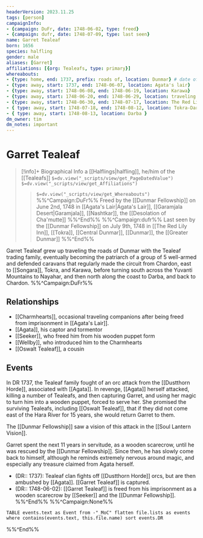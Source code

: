 ```yaml
---
headerVersion: 2023.11.25
tags: [person]
campaignInfo:
- {campaign: DuFr, date: 1748-06-02, type: freed}
- {campaign: dufr, date: 1748-07-09, type: last seen}
name: Garret Tealeaf
born: 1656
species: halfling
gender: male
aliases: [Garret]
affiliations: [{org: Tealeafs, type: primary}]
whereabouts:
- {type: home, end: 1737, prefix: roads of, location: Dunmar} # date of capture is approx
- {type: away, start: 1737, end: 1748-06-07, location: Agata's lair}
- {type: away, start: 1748-06-08, end: 1748-06-19, location: Karawa}
- {type: away, start: 1748-06-20, end: 1748-06-29, location: traveling to Tokra}
- {type: away, start: 1748-06-30, end: 1748-07-17, location: The Red Lily Inn}
- { type: away, start: 1748-07-18, end: 1748-08-12, location: Tokra-Darba Road }
- { type: away, start: 1748-08-13, location: Darba }
dm_owner: tim
dm_notes: important
---
```

# Garret Tealeaf
>[!info]+ Biographical Info
> a [[Halflings|halfling]], he/him of the [[Tealeafs]]
> `$=dv.view("_scripts/view/get_PageDatedValue")`
> `$=dv.view("_scripts/view/get_Affiliations")`
>> `$=dv.view("_scripts/view/get_Whereabouts")`
>> %%^Campaign:DuFr%% Freed by the [[Dunmar Fellowship]] on June 2nd, 1748 in [[Agata's Lair|Agata's Lair]], [[Garamjala Desert|Garamjala]], [[Nashtkar]], the [[Desolation of Cha'mutte]] %%^End%%
>> %%^Campaign:dufr%% Last seen by the [[Dunmar Fellowship]] on July 9th, 1748 in [[The Red Lily Inn]], [[Tokra]], [[Central Dunmar]], [[Dunmar]], the [[Greater Dunmar]] %%^End%%

Garret Tealeaf grew up traveling the roads of Dunmar with the Tealeaf trading family, eventually becoming the patriarch of a group of 5 well-armed and defended caravans that regularly made the circuit from Chardon, east to [[Songara]], Tokra, and Karawa, before turning south across the Yuvanti Mountains to Nayahar, and then north along the coast to Darba, and back to Chardon. 
%%^Campaign:DuFr%%
## Relationships
- [[Charmhearts]], occasional traveling companions after being freed from imprisonment in [[Agata's Lair]]. 
- [[Agata]], his captor and tormentor
- [[Seeker]], who freed him from his wooden puppet form
- [[Wellby]], who introduced him to the Charmhearts
- [[Oswalt Tealeaf]], a cousin
## Events
In DR 1737, the Tealeaf family fought of an orc attack from the [[Dustthorn Horde]], associated with [[Agata]]. In revenge, [[Agata]] herself attacked, killing a number of Tealeafs, and then capturing Garret, and using her magic to turn him into a wooden puppet, forced to serve her. She promised the surviving Tealeafs, including [[Oswalt Tealeaf]], that if they did not come east of the Hara River for 15 years, she would return Garret to them. 

The [[Dunmar Fellowship]] saw a vision of this attack in the [[Soul Lantern Vision]]. 

Garret spent the next 11 years in servitude, as a wooden scarecrow, until he was rescued by the [[Dunmar Fellowship]]. Since then, he has slowly come back to himself, although he reminds extremely nervous around magic, and especially any treasure claimed from Agata herself. 

 - (DR:: 1737): Tealeaf clan fights off [[Dustthorn Horde]] orcs, but are then ambushed by [[Agata]]. [[Garret Tealeaf]] is captured.
  - (DR:: 1748-06-02):  [[Garret Tealeaf]] is freed from his imprisonment as a wooden scarecrow by [[Seeker]] and the [[Dunmar Fellowship]]. 
%%^End%%
%%^Campaign:None%%
```dataview
TABLE events.text as Event from -"_MoC" flatten file.lists as events where contains(events.text, this.file.name) sort events.DR
```
%%^End%%